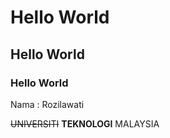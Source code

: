 # Hello World
## Hello World
### Hello World

Nama : Rozilawati

~~UNIVERSITI~~ **TEKNOLOGI** MALAYSIA
